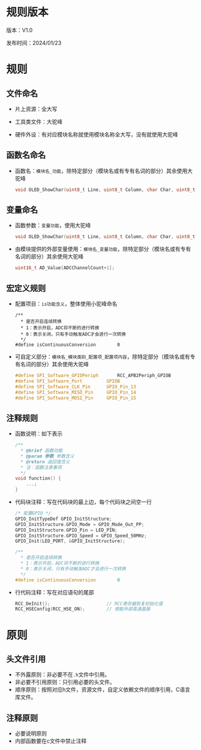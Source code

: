 # 规则版本

版本：V1.0

发布时间：2024/01/23



# 规则

## 文件命名

- 片上资源：全大写

- 工具类文件：大驼峰

- 硬件外设：有对应模块名称就使用模块名称全大写，没有就使用大驼峰



## 函数名命名

- 函数名：`模块名_功能`，除特定部分（模块名或有专有名词的部分）其余使用大驼峰

  ```c
  void OLED_ShowChar(uint8_t Line, uint8_t Column, char Char, uint8_t FrontSize);
  ```



## 变量命名

- 函数参数：`变量功能`，使用大驼峰

  ```c
  void OLED_ShowChar(uint8_t Line, uint8_t Column, char Char, uint8_t FrontSize);
  ```

- 由模块提供的外部变量使用：`模块名_变量功能`，除特定部分（模块名或有专有名词的部分）其余使用大驼峰

  ```c
  uint16_t AD_Value[ADCChannelCount+1];
  ```



## 宏定义规则

- 配置项目：`is功能含义`，整体使用小驼峰命名

  ```
  /**
    * 是否开启连续转换
    * 1：表示开启，ADC将不断的进行转换
    * 0：表示关闭，只有手动触发ADC才会进行一次转换
    */
  #define isContinuousConversion		0
  ```

- 可自定义部分：`模块名_模块类别_配置项_配置项内容`，除特定部分（模块名或有专有名词的部分）其余使用大驼峰

  ```c
  #define SPI_Software_GPIOPeriph		RCC_APB2Periph_GPIOB
  #define SPI_Software_Port			GPIOB
  #define SPI_Software_CLK_Pin		GPIO_Pin_13
  #define SPI_Software_MISO_Pin		GPIO_Pin_14
  #define SPI_Software_MOSI_Pin		GPIO_Pin_15
  ```



## 注释规则

- 函数说明：如下表示

  ```c
  /**
    * @brief 函数功能
    * @param 参数 参数含义
    * @return 返回值含义
    * 注：函数注意事项
    */
  void function() {
      ...;
  }
  ```



- 代码块注释：写在代码块的最上边，每个代码块之间空一行

  ```c
  /* 配置GPIO */
  GPIO_InitTypeDef GPIO_InitStructure;
  GPIO_InitStructure.GPIO_Mode = GPIO_Mode_Out_PP;
  GPIO_InitStructure.GPIO_Pin = LED_PIN;
  GPIO_InitStructure.GPIO_Speed = GPIO_Speed_50MHz;
  GPIO_Init(LED_PORT, &GPIO_InitStructure);
  ```
  
  ```c
  /**
    * 是否开启连续转换
    * 1：表示开启，ADC将不断的进行转换
    * 0：表示关闭，只有手动触发ADC才会进行一次转换
    */
  #define isContinuousConversion		0
  ```



- 行代码注释：写在对应语句的尾部

  ```c
  RCC_DeInit();              		// RCC寄存器恢复初始化值 
  RCC_HSEConfig(RCC_HSE_ON); 		// 使能外部高速晶振 
  ```




# 原则

## 头文件引用

- 不外露原则：非必要不在`.h`文件中引用。
- 非必要不引用原则：只引用必要的头文件。
- 顺序原则：按照对应h文件，资源文件，自定义依赖文件的顺序引用，C语言库文件。



## 注释原则

- 必要说明原则
- 内部函数要在c文件中禁止注释